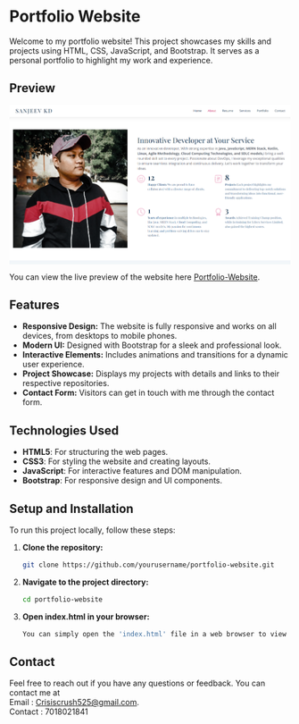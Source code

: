 # Portfolio Website

Welcome to my portfolio website! This project showcases my skills and projects using HTML, CSS, JavaScript, and Bootstrap. It serves as a personal portfolio to highlight my work and experience.

## Preview

<img align="center" alt="Sample Preview" src="assets/img/preview.png">

You can view the live preview of the website here [Portfolio-Website](https://sanjeev-live.netlify.app).

## Features

- **Responsive Design:** The website is fully responsive and works on all devices, from desktops to mobile phones.
- **Modern UI:** Designed with Bootstrap for a sleek and professional look.
- **Interactive Elements:** Includes animations and transitions for a dynamic user experience.
- **Project Showcase:** Displays my projects with details and links to their respective repositories.
- **Contact Form:** Visitors can get in touch with me through the contact form.

## Technologies Used

- **HTML5**: For structuring the web pages.
- **CSS3**: For styling the website and creating layouts.
- **JavaScript**: For interactive features and DOM manipulation.
- **Bootstrap**: For responsive design and UI components.

## Setup and Installation

To run this project locally, follow these steps:

1. **Clone the repository:**
   ```bash
   git clone https://github.com/yourusername/portfolio-website.git
   ```
2. **Navigate to the project directory:**
    ```bash
   cd portfolio-website
   ```
3. **Open index.html in your browser:**
    ```bash
   You can simply open the 'index.html' file in a web browser to view the website.
   ```



## Contact
Feel free to reach out if you have any questions or feedback. You can contact me at <br> Email : Crisiscrush525@gmail.com.
<br> Contact : 7018021841